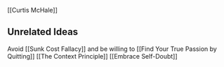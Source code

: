 [[Curtis McHale]]

## Unrelated Ideas
Avoid [[Sunk Cost Fallacy]] and be willing to [[Find Your True Passion by Quitting]]
[[The Context Principle]]
[[Embrace Self-Doubt]]
